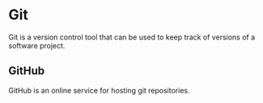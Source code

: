 # Git



Git is a version control tool that can be used to keep track of versions of a software project.



## GitHub



GitHub is an online service for hosting git repositories.

